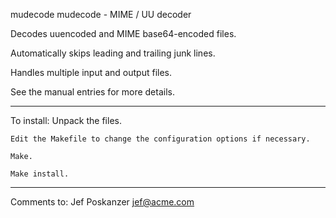 mudecode
mudecode - MIME / UU decoder

Decodes uuencoded and MIME base64-encoded files.

Automatically skips leading and trailing junk lines.

Handles multiple input and output files.

See the manual entries for more details.


---------------------------------
To install:
    Unpack the files.
    
    Edit the Makefile to change the configuration options if necessary.
    
    Make.
    
    Make install.

---------------------------------
Comments to:
    Jef Poskanzer <jef@acme.com>

